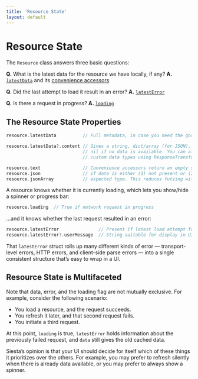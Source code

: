 ```yaml
---
title: 'Resource State'
layout: default
---
```


# Resource State

The `Resource` class answers three basic questions:

**Q.** What is the latest data for the resource we have locally, if any?
**A.** [`latestData`](https://bustoutsolutions.github.io/siesta/api/Classes/Resource.html#/s:vC6Siesta8Resource10latestDataGSqVS_6Entity_) and its [convenience accessors](https://bustoutsolutions.github.io/siesta/api/Protocols/TypedContentAccessors.html)

**Q.** Did the last attempt to load it result in an error?
**A.** [`latestError`](https://bustoutsolutions.github.io/siesta/api/Classes/Resource.html#/s:vC6Siesta8Resource11latestErrorGSqVS_5Error_)

**Q.** Is there a request in progress?
**A.** [`loading`](https://bustoutsolutions.github.io/siesta/api/Classes/Resource.html#/s:vC6Siesta8Resource7loadingSb)

## The Resource State Properties

```swift
resource.latestData          // Full metadata, in case you need the gory details.

resource.latestData?.content // Gives a string, dict/array (for JSON), NSData, or
                             // nil if no data is available. You can also configure
                             // custom data types using ResponseTransformer.

resource.text                // Convenience accessors return an empty string/dict/array
resource.json                // if data is either (1) not present or (2) not of the
resource.jsonArray           // expected type. This reduces futzing with optionals.
```

A resource knows whether it is currently loading, which lets you show/hide a spinner or progress bar:

```swift
resource.loading  // True if network request in progress
```

…and it knows whether the last request resulted in an error:

```swift
resource.latestError               // Present if latest load attempt failed
resource.latestError?.userMessage  // String suitable for display in UI
```

That `latestError` struct rolls up many different kinds of error — transport-level errors, HTTP errors, and client-side parse errors — into a single consistent structure that’s easy to wrap in a UI.

## Resource State is Multifaceted

Note that data, error, and the loading flag are not mutually exclusive. For example, consider the following scenario:

* You load a resource, and the request succeeds.
* You refresh it later, and that second request fails.
* You initiate a third request.

At this point, `loading` is true, `latestError` holds information about the previously failed request, and `data` still gives the old cached data.

Siesta’s opinion is that your UI should decide for itself which of these things it prioritizes over the others. For example, you may prefer to refresh silently when there is already data available, or you may prefer to always show a spinner.

